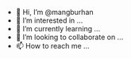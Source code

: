 - 👋 Hi, I’m @mangburhan
- 👀 I’m interested in ...
- 🌱 I’m currently learning ...
- 💞️ I’m looking to collaborate on ...
- 📫 How to reach me ...

<!---
mangburhan/mangburhan is a ✨ special ✨ repository because its `README.md` (this file) appears on your GitHub profile.
You can click the Preview link to take a look at your changes.
--->
